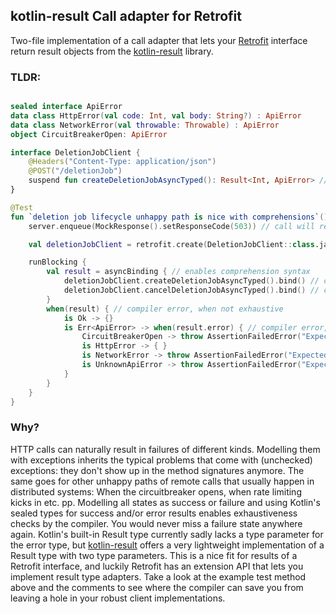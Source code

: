 ## kotlin-result Call adapter for Retrofit

Two-file implementation of a call adapter that lets your [Retrofit](https://square.github.io/retrofit/) interface return result objects
from the [kotlin-result](https://github.com/michaelbull/kotlin-result) library.

### TLDR:

```kotlin

sealed interface ApiError
data class HttpError(val code: Int, val body: String?) : ApiError
data class NetworkError(val throwable: Throwable) : ApiError
object CircuitBreakerOpen: ApiError

interface DeletionJobClient {
    @Headers("Content-Type: application/json")
    @POST("/deletionJob")
    suspend fun createDeletionJobAsyncTyped(): Result<Int, ApiError> // Note the return type
}

@Test
fun `deletion job lifecycle unhappy path is nice with comprehensions`() = withServerAndRetrofit { server, retrofit ->
    server.enqueue(MockResponse().setResponseCode(503)) // call will result in error

    val deletionJobClient = retrofit.create(DeletionJobClient::class.java)

    runBlocking {
        val result = asyncBinding { // enables comprehension syntax
            deletionJobClient.createDeletionJobAsyncTyped().bind() // calling a suspending function
            deletionJobClient.cancelDeletionJobAsyncTyped().bind() // calling a suspending function
        }
        when(result) { // compiler error, when not exhaustive
            is Ok -> {}
            is Err<ApiError> -> when(result.error) { // compiler error, when not exhaustive
                CircuitBreakerOpen -> throw AssertionFailedError("Expected HttpError, got CircuitBreakerOpen")
                is HttpError -> { }
                is NetworkError -> throw AssertionFailedError("Expected HttpError, got NetworkError")
                is UnknownApiError -> throw AssertionFailedError("Expected HttpError, got UnknownApiError")
            }
        }
    }
}
```

### Why?

HTTP calls can naturally result in failures of different kinds. Modelling them with exceptions inherits
the typical problems that come with (unchecked) exceptions: they don't show up in the method signatures anymore.
The same goes for other unhappy paths of remote calls that usually happen in distributed systems: 
When the circuitbreaker opens, when rate limiting kicks in etc. pp.
Modelling all states as success or failure and using Kotlin's sealed types for success and/or error results enables
exhaustiveness checks by the compiler. You would never miss a failure state anywhere again.
Kotlin's built-in Result type currently sadly lacks a type parameter for the error type, 
but [kotlin-result](https://github.com/michaelbull/kotlin-result) offers a very lightweight 
implementation of a Result type with two type parameters.
This is a nice fit for results of a Retrofit interface, and luckily Retrofit has an extension API that lets you
implement result type adapters.
Take a look at the example test method above and the comments to see where the compiler can save you from leaving
a hole in your robust client implementations.